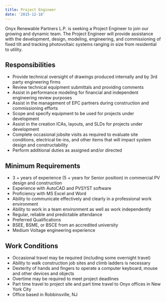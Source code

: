```yaml
---
title: Project Engineer
date: '2015-12-18'
---
```


Onyx Renewable Partners L.P. is seeking a Project Engineer to join our growing and dynamic team. The Project Engineer will provide assistance with the development, design, modeling, engineering, and commissioning of fixed tilt and tracking photovoltaic systems ranging in size from residential to utility.

## Responsibilities

- Provide technical oversight of drawings produced internally and by 3rd party engineering firms
- Review technical equipment submittals and providing comments
- Assist in performance modeling for financial and independent engineering review purposes
- Assist in the management of EPC partners during construction and commissioning efforts
- Scope and specify equipment to be used for projects under development
- Assist in the creation ICAs, layouts, and SLDs for projects under development
- Complete occasional jobsite visits as required to evaluate site conditions, electrical tie-ins, and other items that will impact system design and constructability
- Perform additional duties as assigned and/or directed

## Minimum Requirements

- 3 + years of experience (5 + years for Senior position) in commercial PV design and construction
- Experience with AutoCAD and PVSYST software
- Proficiency with MS Excel and Word
- Ability to communicate effectively and clearly in a professional work environment
- Ability to work in a team environment as well as work independently
- Regular, reliable and predictable attendance 
- Preferred Qualifications 
- BSEE, BSME, or BSCE from an accredited university
- Medium Voltage engineering experience 

## Work Conditions 

- Occasional travel may be required (including some overnight travel)
- Ability to walk construction job sites and climb ladders is necessary
- Dexterity of hands and fingers to operate a computer keyboard, mouse and other devices and objects
- Overtime may be required to meet project deadlines
- Part time travel to project site and part time travel to Onyx offices in New York City
- Office based in Robbinsville, NJ
